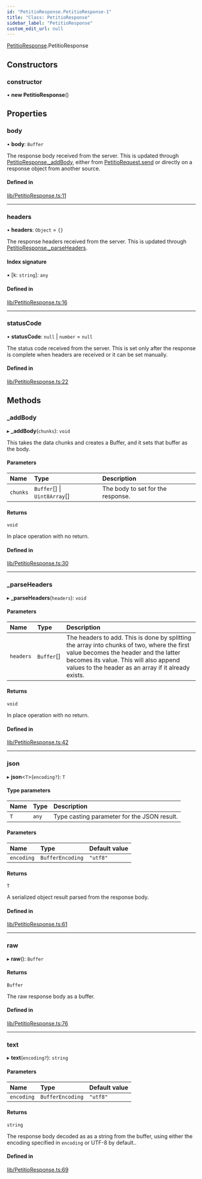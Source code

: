 ```yaml
---
id: "PetitioResponse.PetitioResponse-1"
title: "Class: PetitioResponse"
sidebar_label: "PetitioResponse"
custom_edit_url: null
---
```


[PetitioResponse](../modules/PetitioResponse.md).PetitioResponse

## Constructors

### constructor

• **new PetitioResponse**()

## Properties

### body

• **body**: `Buffer`

The response body received from the server.
This is updated through [PetitioResponse._addBody](PetitioResponse.PetitioResponse-1.md#_addbody), either
from [PetitioRequest.send](PetitioRequest.PetitioRequest-1.md#send) or directly on a response object from
another source.

#### Defined in

[lib/PetitioResponse.ts:11](https://github.com/helperdiscord/petitio/blob/344b809/src/lib/PetitioResponse.ts#L11)

___

### headers

• **headers**: `Object` = `{}`

The response headers received from the server.
This is updated through [PetitioResponse._parseHeaders](PetitioResponse.PetitioResponse-1.md#_parseheaders).

#### Index signature

▪ [k: `string`]: `any`

#### Defined in

[lib/PetitioResponse.ts:16](https://github.com/helperdiscord/petitio/blob/344b809/src/lib/PetitioResponse.ts#L16)

___

### statusCode

• **statusCode**: ``null`` \| `number` = `null`

The status code received from the server.
This is set only after the response is complete when headers are received
or it can be set manually.

#### Defined in

[lib/PetitioResponse.ts:22](https://github.com/helperdiscord/petitio/blob/344b809/src/lib/PetitioResponse.ts#L22)

## Methods

### \_addBody

▸ **_addBody**(`chunks`): `void`

This takes the data chunks and creates a Buffer, and it sets
that buffer as the body.

#### Parameters

| Name | Type | Description |
| :------ | :------ | :------ |
| `chunks` | `Buffer`[] \| `Uint8Array`[] | The body to set for the response. |

#### Returns

`void`

In place operation with no return.

#### Defined in

[lib/PetitioResponse.ts:30](https://github.com/helperdiscord/petitio/blob/344b809/src/lib/PetitioResponse.ts#L30)

___

### \_parseHeaders

▸ **_parseHeaders**(`headers`): `void`

#### Parameters

| Name | Type | Description |
| :------ | :------ | :------ |
| `headers` | `Buffer`[] | The headers to add. This is done by splitting the array into chunks of two, where the first value becomes the header and the latter becomes its value. This will also append values to the header as an array if it already exists. |

#### Returns

`void`

In place operation with no return.

#### Defined in

[lib/PetitioResponse.ts:42](https://github.com/helperdiscord/petitio/blob/344b809/src/lib/PetitioResponse.ts#L42)

___

### json

▸ **json**<`T`\>(`encoding?`): `T`

#### Type parameters

| Name | Type | Description |
| :------ | :------ | :------ |
| `T` | `any` | Type casting parameter for the JSON result. |

#### Parameters

| Name | Type | Default value |
| :------ | :------ | :------ |
| `encoding` | `BufferEncoding` | `"utf8"` |

#### Returns

`T`

A serialized object result parsed from the response body.

#### Defined in

[lib/PetitioResponse.ts:61](https://github.com/helperdiscord/petitio/blob/344b809/src/lib/PetitioResponse.ts#L61)

___

### raw

▸ **raw**(): `Buffer`

#### Returns

`Buffer`

The raw response body as a buffer.

#### Defined in

[lib/PetitioResponse.ts:76](https://github.com/helperdiscord/petitio/blob/344b809/src/lib/PetitioResponse.ts#L76)

___

### text

▸ **text**(`encoding?`): `string`

#### Parameters

| Name | Type | Default value |
| :------ | :------ | :------ |
| `encoding` | `BufferEncoding` | `"utf8"` |

#### Returns

`string`

The response body decoded as as a string from the buffer, using either the encoding specified in `encoding` or UTF-8 by default..

#### Defined in

[lib/PetitioResponse.ts:69](https://github.com/helperdiscord/petitio/blob/344b809/src/lib/PetitioResponse.ts#L69)
